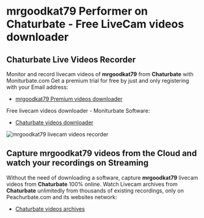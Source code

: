 # mrgoodkat79 Performer on Chaturbate - Free LiveCam videos downloader

## Chaturbate Live Videos Recorder

Monitor and record livecam videos of **mrgoodkat79** from **Chaturbate** with Moniturbate.com
Get a premium trial for free by just and only registering with your Email address:
* [mrgoodkat79 Premium videos downloader](https://moniturbate.com/request-demo-licence-key.html)

Free livecam videos downloader - Moniturbate Software:
* [Chaturbate videos downloader](https://moniturbate.com/moniturbate-download-software.html)

![mrgoodkat79 livecam videos recorder](https://peachurnet.com/templates/moniturbate-software.png)


## Capture mrgoodkat79 videos from the Cloud and watch your recordings on Streaming

Without the need of downloading a software, capture **mrgoodkat79** livecam videos from **Chaturbate** 100% online.
Watch Livecam archives from **Chaturbate** unlimitedly from thousands of existing recordings, only on Peachurbate.com and its websites network:
* [Chaturbate videos archives](https://peachurnet.com/)